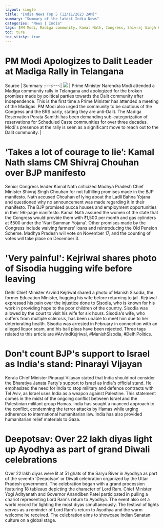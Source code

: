 ```yaml
---
layout: single
title: "India News Top 5 (12/11/2023 2AM)"
summary: "Summary of the latest India News"
categories: "News | India"
tags: [PM Modi, Madiga community, Kamal Nath, Congress, Shivraj Singh Chouhan, Telangana, India-Israel relations, Palestine, BJP, Diwali, Ayodhya, Yogi Adityanath]
toc: ture
toc_sticky: true
---
```


<style>
table th:first-of-type {
    width: 1%;
}
table th:nth-of-type(2) {
    width: 1%;
}
table th:nth-of-type(3) {
    width: 1%;
}
</style>

# PM Modi Apologizes to Dalit Leader at Madiga Rally in Telangana

Source | Summary
:---::---:|
[![](https://www.hindustantimes.com/ht-img/img/2023/11/11/550x309/PM_Modi_madiga_1699709250120_1699709257016.JPG)](https://www.hindustantimes.com/india-news/i-have-come-here-to-apologise-pm-modi-in-telangana-consoles-madiga-leader-on-stage-101699709233411.html) | Prime Minister Narendra Modi attended a Madiga community rally in Telangana and apologized for the broken promises made by political parties towards the Dalit community after Independence. This is the first time a Prime Minister has attended a meeting of the Madigas. PM Modi also urged the community to be cautious of the Congress and the BRS party, stating they are anti-Dalit. The Madiga Reservation Porata Samithi has been demanding sub-categorization of reservations for Scheduled Caste communities for over three decades. Modi's presence at the rally is seen as a significant move to reach out to the Dalit community. |


# ‘Takes a lot of courage to lie’: Kamal Nath slams CM Shivraj Chouhan over BJP manifesto

Senior Congress leader Kamal Nath criticized Madhya Pradesh Chief Minister Shivraj Singh Chouhan for not fulfilling promises made in the BJP manifesto. Nath accused Chouhan of lying about the Ladli Bahna Yojana and questioned why no announcement was made regarding it in their manifesto. The BJP promised pucca houses and employment opportunities in their 96-page manifesto. Kamal Nath assured the women of the state that the Congress would provide them with ₹1,500 per month and gas cylinders at ₹500 under the 'Nari Samman Yojana'. Other promises made by the Congress include waiving farmers' loans and reintroducing the Old Pension Scheme. Madhya Pradesh will vote on November 17, and the counting of votes will take place on December 3.

# 'Very painful': Kejriwal shares photo of Sisodia hugging wife before leaving

Delhi Chief Minister Arvind Kejriwal shared a photo of Manish Sisodia, the former Education Minister, hugging his wife before returning to jail. Kejriwal expressed his pain over the injustice done to Sisodia, who is known for his work in providing hope to the poor children of the country. Sisodia was allowed by the court to visit his wife for six hours. Sisodia's wife, who suffers from multiple sclerosis, has been unable to meet him due to her deteriorating health. Sisodia was arrested in February in connection with an alleged liquor scam, and his bail pleas have been rejected. Three tags related to this article are #ArvindKejriwal, #ManishSisodia, #DelhiPolitics.

# Don't count BJP's support to Israel as India's stand: Pinarayi Vijayan

Kerala Chief Minister Pinarayi Vijayan stated that India should not consider the Bharatiya Janata Party's support to Israel as India's official stand. He emphasized the need for India to stop military and defence contracts with Tel Aviv, as Israel uses India as a weapon against Palestine. This statement comes in the midst of the ongoing conflict between Israel and the Palestinian militant group Hamas. India has sought a nuanced approach to the conflict, condemning the terror attacks by Hamas while urging adherence to international humanitarian law. India has also provided humanitarian relief materials to Gaza. 

# Deepotsav: Over 22 lakh diyas light up Ayodhya as part of grand Diwali celebrations

Over 22 lakh diyas were lit at 51 ghats of the Saryu River in Ayodhya as part of the seventh 'Deepotsav' or Diwali celebration organized by the Uttar Pradesh government. The celebration began with a grand procession featuring 18 tableaux depicting the character of Lord Ram. Chief Minister Yogi Adityanath and Governor Anandiben Patel participated in pulling a chariot representing Lord Ram's return to Ayodhya. The event also set a world record for lighting the most diyas simultaneously. The festival of lights serves as a reminder of Lord Ram's return to Ayodhya and the warm welcome he received. The celebration aims to showcase Indian Sanatan culture on a global stage.